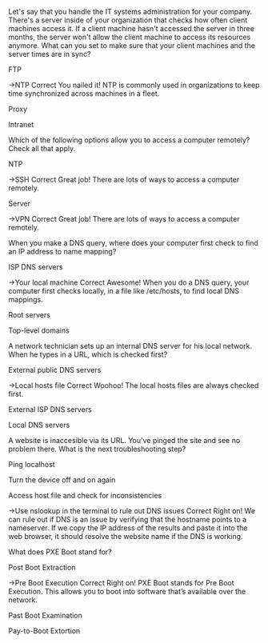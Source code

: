 Let's say that you handle the IT systems administration for your company. There's a server inside of your organization that checks how often client machines access it. If a client machine hasn't accessed the server in three months, the server won't allow the client machine to access its resources anymore. What can you set to make sure that your client machines and the server times are in sync?

FTP

->NTP
Correct
You nailed it! NTP is commonly used in organizations to keep time synchronized across machines in a fleet.

Proxy

Intranet




Which of the following options allow you to access a computer remotely? Check all that apply.

NTP

->SSH
Correct
Great job! There are lots of ways to access a computer remotely.


Server

->VPN
Correct
Great job! There are lots of ways to access a computer remotely.





When you make a DNS query, where does your computer first check to find an IP address to name mapping?

ISP DNS servers

->Your local machine
Correct
Awesome! When you do a DNS query, your computer first checks locally, in a file like /etc/hosts, to find local DNS mappings.

Root servers

Top-level domains




A network technician sets up an internal DNS server for his local network. When he types in a URL, which is checked first?

External public DNS servers

->Local hosts file
Correct
Woohoo! The local hosts files are always checked first.

External ISP DNS servers

Local DNS servers




A website is inaccesible via its URL. You've pinged the site and see no problem there. What is the next troubleshooting step?

Ping localhost

Turn the device off and on again

Access host file and check for inconsistencies

->Use nslookup in the terminal to rule out DNS issues
Correct
Right on! We can rule out if DNS is an issue by verifying that the hostname points to a nameserver. If we copy the IP address of the results and paste it into the web browser, it should resolve the website name if the DNS is working.





What does PXE Boot stand for?

Post Boot Extraction

->Pre Boot Execution
Correct
Right on! PXE Boot stands for Pre Boot Execution. This allows you to boot into software that’s available over the network.

Past Boot Examination

Pay-to-Boot Extortion
